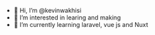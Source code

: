 - 👋 Hi, I’m @kevinwakhisi
- 👀 I’m interested in learing and making 
- 🌱 I’m currently learning laravel, vue js and Nuxt

<!---
kevinwakhisi/kevinwakhisi is a ✨ special ✨ repository because its `README.md` (this file) appears on your GitHub profile.
You can click the Preview link to take a look at your changes.
--->

